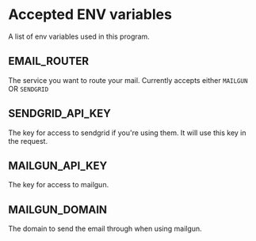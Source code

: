 # Accepted ENV variables

A list of env variables used in this program.

## EMAIL_ROUTER

The service you want to route your mail.
Currently accepts either `MAILGUN` OR `SENDGRID`

## SENDGRID_API_KEY

The key for access to sendgrid if you're using them. It will use this key in the request.

## MAILGUN_API_KEY

The key for access to mailgun.

## MAILGUN_DOMAIN

The domain to send the email through when using mailgun.

